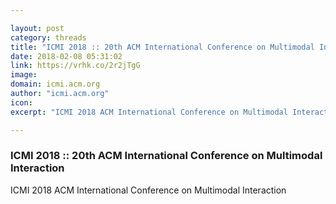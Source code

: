 ```yaml
---

layout: post
category: threads
title: "ICMI 2018 :: 20th ACM International Conference on Multimodal Interaction"
date: 2018-02-08 05:31:02
link: https://vrhk.co/2r2jTgG
image: 
domain: icmi.acm.org
author: "icmi.acm.org"
icon: 
excerpt: "ICMI 2018 ACM International Conference on Multimodal Interaction"

---
```


### ICMI 2018 :: 20th ACM International Conference on Multimodal Interaction

ICMI 2018 ACM International Conference on Multimodal Interaction